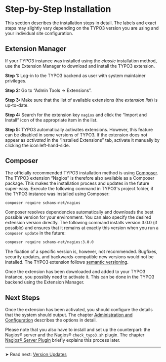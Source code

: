 # Step-by-Step Installation

This section describes the installation steps in detail. The labels and exact steps may slightly vary depending on the TYPO3 version you are using and your individual site configuration.


## Extension Manager

If your TYPO3 instance was installed using the *classic* installation method, use the Extension Manager to download and install the TYPO3 extension.

**Step 1:** Log-in to the TYPO3 backend as user with system maintainer privileges.

**Step 2:** Go to “Admin Tools → Extensions”.

**Step 3:** Make sure that the list of available extensions (the *extension list*) is up-to-date.

**Step 4:** Search for the extension key `nagios` and click the “Import and Install” icon of the appropriate item in the list.

**Step 5:** TYPO3 automatically activates extensions. However, this feature can be disabled in some versions of TYPO3. If the extension does not appear as *activated* in the “Installed Extensions” tab, activate it manually by clicking the icon left-hand-side.


## Composer

The officially recommended TYPO3 installation method is using [Composer](https://getcomposer.org). The TYPO3 extension “Nagios” is therefore also available as a Composer package. This makes the installation process and updates in the future super-easy. Execute the following command in TYPO3's project folder, if the TYPO3 instance was installed using Composer:

```bash
composer require schams-net/nagios
```

Composer resolves dependencies automatically and downloads the best possible version for your environment. You can also specify the desired extension version directly. The following command installs version 3.0.0 (if possible) and ensures that it remains at exactly this version when you run a `composer update` in the future:

```bash
composer require schams-net/nagios:3.0.0
```

The fixation of a specific version is, however, not recommended. Bugfixes, security updates, and backwards-compatible new versions would not be installed. The TYPO3 extension follows [semantic versioning](https://semver.org).

Once the extension has been downloaded and added to your TYPO3 instance, you possibly need to activate it. This can be done in the TYPO3 backend using the Extension Manager.


## Next Steps

Once the extension has been activated, you should configure the details that the system should output. The chapter [Administration and Configuration](../../AdministrationAndConfiguration/Index.md) describes the options in detail.

Please note that you also have to install and set up the counterpart: the Nagios® server and the Nagios® `check_typo3.sh` plugin. The chapter [Nagios® Server Plugin](NagiosServerPlugin/Index.md) briefly explains this process later.

---

➤ Read next: [Version Updates](../VersionUpdates/Index.md)
